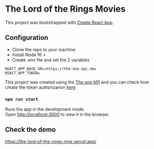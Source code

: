# The Lord of the Rings Movies

This project was bootstrapped with [Create React App](https://github.com/facebook/create-react-app).

## Configuration

- Clone the repo to your machine
- Install Node 16 >
- Create .env file and set the 2 variables
```
REACT_APP_BASE_URL=https://the-one-api.dev
REACT_APP_TOKEN=
```

This project was created using the [The one API](https://the-one-api.dev/) and you can check how create the token authorizarion [here](https://the-one-api.dev/documentation)


### `npm run start`

Runs the app in the development mode.\
Open [http://localhost:3000](http://localhost:3000) to view it in the browser.




## Check the demo

https://the-lord-of-the-rings-nine.vercel.app/


